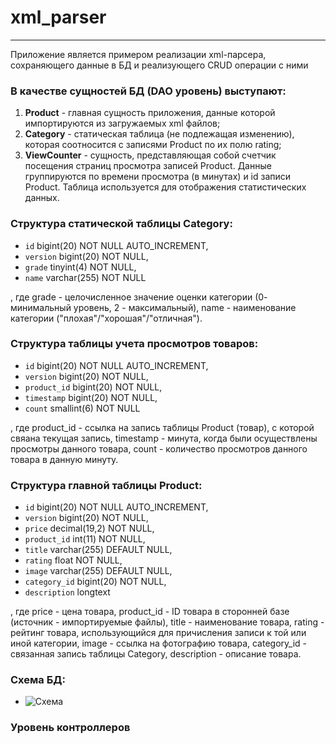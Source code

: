 # xml_parser
---
Приложение является примером реализации xml-парсера, сохраняющего данные в БД и реализующего CRUD операции с ними

### В качестве сущностей БД (DAO уровень) выступают:
1. **Product** - главная сущность приложения, данные которой импортируются из загружаемых xml файлов;
2. **Category** - статическая таблица (не подлежащая изменению), которая соотносится с записями Product по их полю rating;
3. **ViewCounter** - сущность, представляющая собой счетчик посещения страниц просмотра записей Product. Данные группируются по времени просмотра (в минутах) и id записи Product. Таблица используется для отображения статистических данных.

### Структура cтатической таблицы Category:

  * `id` bigint(20) NOT NULL AUTO_INCREMENT,
  * `version` bigint(20) NOT NULL,
  * `grade` tinyint(4) NOT NULL,
  * `name` varchar(255) NOT NULL
    
, где grade - целочисленное значение оценки категории (0- минимальный уровень, 2 - максимальный),
      name  - наименование категории ("плохая"/"хорошая"/"отличная").
      
### Структура таблицы учета просмотров товаров:
 
 * `id` bigint(20) NOT NULL AUTO_INCREMENT,
 * `version` bigint(20) NOT NULL,
 * `product_id` bigint(20) NOT NULL,
 * `timestamp` bigint(20) NOT NULL,
 * `count` smallint(6) NOT NULL
 
 , где  product_id  - ссылка на запись таблицы Product (товар), с которой свяана текущая запись,
        timestamp   - минута, когда были осуществлены просмотры данного товара,
        count       - количество просмотров данного товара в данную минуту.
        
### Структура главной таблицы Product:
  
  * `id` bigint(20) NOT NULL AUTO_INCREMENT,
  * `version` bigint(20) NOT NULL,
  * `price` decimal(19,2) NOT NULL,
  * `product_id` int(11) NOT NULL,
  * `title` varchar(255) DEFAULT NULL,
  * `rating` float NOT NULL,
  * `image` varchar(255) DEFAULT NULL,
  * `category_id` bigint(20) NOT NULL,
  * `description` longtext
  
, где price       - цена товара,
      product_id  - ID товара в сторонней базе (источник - импортируемые файлы),
      title       - наименование товара,
      rating      - рейтинг товара, использующийся для причисления записи к той или иной категории,
      image       - ссылка на фотографию товара,
      category_id - связанная запись таблицы Category,
      description - описание товара.

### Схема БД:
* ![Схема](http://5.189.96.147/db_structure.png)

### Уровень контроллеров

